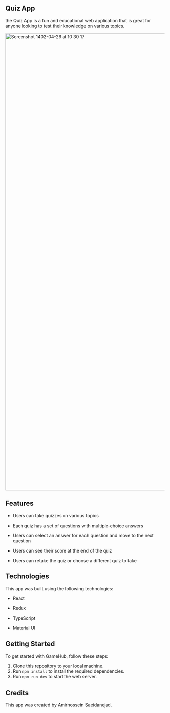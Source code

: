 ## Quiz App

the Quiz App is a fun and educational web application that is great for anyone looking to test their knowledge on various topics.

<img width="1440" alt="Screenshot 1402-04-26 at 10 30 17" src="https://github.com/ahsn-dev/quiz-app/assets/68742427/58449cfe-8145-4799-a6eb-7d0b259bbef9">

## Features

- Users can take quizzes on various topics

- Each quiz has a set of questions with multiple-choice answers

- Users can select an answer for each question and move to the next question

- Users can see their score at the end of the quiz

- Users can retake the quiz or choose a different quiz to take


## Technologies
This app was built using the following technologies:

- React

- Redux

- TypeScript

- Material UI


## Getting Started

To get started with GameHub, follow these steps:

1. Clone this repository to your local machine.
2. Run `npm install` to install the required dependencies.
3. Run `npm run dev` to start the web server.


## Credits
This app was created by Amirhossein Saeidanejad.
